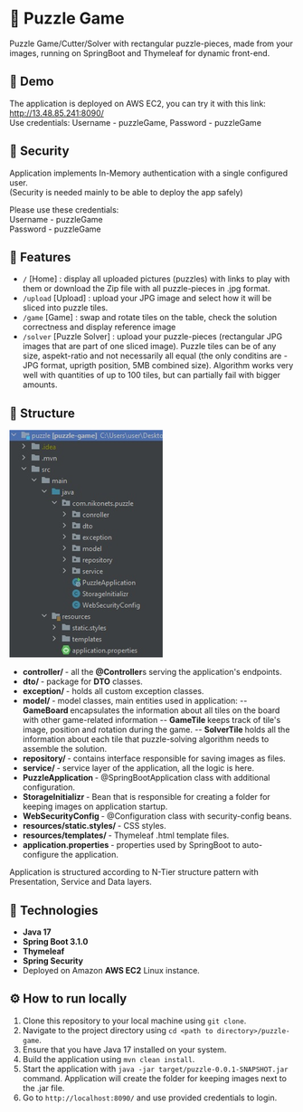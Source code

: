 
# 🧩 Puzzle Game

Puzzle Game/Cutter/Solver with rectangular puzzle-pieces, made from your images, running on SpringBoot and Thymeleaf for dynamic front-end.

## 🚀 Demo
The application is deployed on AWS EC2, you can try it with this link:  
http://13.48.85.241:8090/  
Use credentials: Username - puzzleGame, Password - puzzleGame

## 🔐 Security
Application implements In-Memory authentication with a single configured user.  
(Security is needed mainly to be able to deploy the app safely)  

Please use these credentials:  
Username - puzzleGame  
Password - puzzleGame  

## 🎯 Features
- `/`   [Home] : display all uploaded pictures (puzzles) with links to play with them or download the Zip file with all puzzle-pieces in .jpg format.
- `/upload`  [Upload] : upload your JPG image and select how it will be sliced into puzzle tiles.
- `/game` [Game] : swap and rotate tiles on the table, check the solution correctness and display reference image
- `/solver`  [Puzzle Solver] : upload your puzzle-pieces (rectangular JPG images that are part of one sliced image). Puzzle tiles can be of any size, aspekt-ratio and not necessarily all equal (the only conditins are - JPG format, uprigth position, 5MB combined size). Algorithm works very well with quantities of up to 100 tiles, but can partially fail with bigger amounts.

## 📖 Structure
![structure](https://raw.githubusercontent.com/outref/readme-recources/main/puzzle-game-structure.jpg)
- <b> controller/ </b> - all the <b>@Controller</b>s serving the application's endpoints.
- <b> dto/ </b> - package for <b>DTO</b> classes.
- <b> exception/ </b> - holds all custom exception classes.
- <b> model/ </b> - model classes, main entities used in application: 
-- <b> GameBoard </b> encapsulates the information about all tiles on the board with other game-related information
-- <b> GameTile </b> keeps track of tile's image, position and rotation during the game.
-- <b> SolverTile </b> holds all the information about each tile that puzzle-solving algorithm needs to assemble the solution.
- <b> repository/ </b> - contains interface responsible for saving images as files.
- <b> service/ </b> - service layer of the application, all the logic is here.
- <b> PuzzleApplication </b> - @SpringBootApplication class with additional configuration.
- <b> StorageInitializr </b> - Bean that is responsible for creating a folder for keeping images on application startup.
- <b> WebSecurityConfig </b> - @Configuration class with security-config beans.
- <b> resources/static.styles/ </b> - CSS styles.
- <b> resources/templates/ </b> - Thymeleaf .html template files. 
- <b> application.properties </b> - properties used by SpringBoot to auto-configure the application.
 
Application is structured according to N-Tier structure pattern with Presentation, Service and Data layers.

## 🤖 Technologies
- <b>Java 17</b>
- <b>Spring Boot 3.1.0</b>
- <b> Thymeleaf </b>
- <b>Spring Security</b>
- Deployed on Amazon <b>AWS EC2</b> Linux instance.

## ⚙️ How to run locally
1.  Clone this repository to your local machine using `git clone`.
2.  Navigate to the project directory using `cd <path to directory>/puzzle-game`.
3.  Ensure that you have Java 17 installed on your system.
4. Build the application using `mvn clean install`.
5.  Start the application with `java -jar target/puzzle-0.0.1-SNAPSHOT.jar` command. Application will create the folder for keeping images next to the .jar file.
6.  Go to `http://localhost:8090/` and use provided credentials to login.
